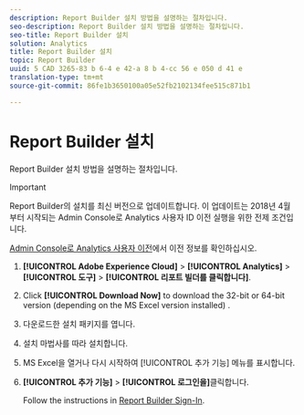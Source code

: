 ```yaml
---
description: Report Builder 설치 방법을 설명하는 절차입니다.
seo-description: Report Builder 설치 방법을 설명하는 절차입니다.
seo-title: Report Builder 설치
solution: Analytics
title: Report Builder 설치
topic: Report Builder
uuid: 5 CAD 3265-83 b 6-4 e 42-a 8 b 4-cc 56 e 050 d 41 e
translation-type: tm+mt
source-git-commit: 86fe1b3650100a05e52fb2102134fee515c871b1

---
```



# Report Builder 설치

Report Builder 설치 방법을 설명하는 절차입니다.

>[!IMPORTANT]
>
>Report Builder의 설치를 최신 버전으로 업데이트합니다. 이 업데이트는 2018년 4월부터 시작되는 Admin Console로 Analytics 사용자 ID 이전 실행을 위한 전제 조건입니다.
>
>[Admin Console로 Analytics 사용자 이전](https://marketing.adobe.com/resources/help/en_US/experience-cloud/admin-console/analytics-migration/)에서 이전 정보를 확인하십시오.

1. **[!UICONTROL Adobe Experience Cloud]** &gt; **[!UICONTROL Analytics]** &gt; **[!UICONTROL 도구]** &gt; **[!UICONTROL 리포트 빌더를 클릭합니다]**.
1. Click **[!UICONTROL Download Now]** to download the 32-bit or 64-bit version (depending on the MS Excel version installed) .
1. 다운로드한 설치 패키지를 엽니다.
1. 설치 마법사를 따라 설치합니다.
1. MS Excel을 열거나 다시 시작하여 [!UICONTROL 추가 기능] 메뉴를 표시합니다.
1. **[!UICONTROL 추가 기능]** &gt; **[!UICONTROL 로그인을]**&#x200B;클릭합니다.

   Follow the instructions in [Report Builder Sign-In](../../../analyze/report-builder/setup/login.md#concept_67A16213B90D43C7A624C4E43B821981).